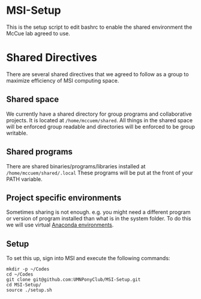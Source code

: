# MSI-Setup
This is the setup script to edit bashrc to enable the shared 
environment the McCue lab agreed to use.


# Shared Directives
There are several shared directives that we agreed to follow as a group
to maximize efficiency of MSI computing space.

## Shared space
We currently have a shared directory for group programs and collaborative
projects. It is located at `/home/mccuem/shared`. All things in the shared
space will be enforced group readable and directories will be enforced to be
group writable. 

## Shared programs
There are shared binaries/programs/libraries installed at `/home/mccuem/shared/.local`
These programs will be put at the front of your PATH variable.

## Project specific environments
Sometimes sharing is not enough. e.g. you might need a different program or version
of program installed than what is in the system folder. To do this we will use virtual
[Anaconda environments](http://conda.pydata.org/docs/using/envs.html#managing-environments).


## Setup
To set this up, sign into MSI and execute the following commands:
```
mkdir -p ~/Codes
cd ~/Codes
git clone git@github.com:UMNPonyClub/MSI-Setup.git
cd MSI-Setup/
source ./setup.sh
```
